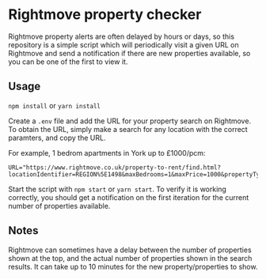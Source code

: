 # Rightmove property checker

Rightmove property alerts are often delayed by hours or days, so this repository is a simple script which will periodically visit a given URL on Rightmove and send a notification if there are new properties available, so you can be one of the first to view it.

## Usage

`npm install` or `yarn install`

Create a `.env` file and add the URL for your property search on Rightmove. To obtain the URL, simply make a search for any location with the correct paramters, and copy the URL.

For example, 1 bedrom apartments in York up to £1000/pcm:

```
URL="https://www.rightmove.co.uk/property-to-rent/find.html?locationIdentifier=REGION%5E1498&maxBedrooms=1&maxPrice=1000&propertyTypes=&includeLetAgreed=false&mustHave=&dontShow=&furnishTypes=&keywords="
```

Start the script with `npm start` or `yarn start`.
To verify it is working correctly, you should get a notification on the first iteration for the current number of properties available.

## Notes

Rightmove can sometimes have a delay between the number of properties shown at the top, and the actual number of properties shown in the search results. It can take up to 10 minutes for the new property/properties to show.
